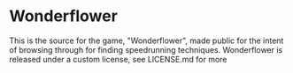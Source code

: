 # Wonderflower
 
This is the source for the game, "Wonderflower", made public for the intent of browsing through for finding speedrunning techniques.
Wonderflower is released under a custom license, see LICENSE.md for more
